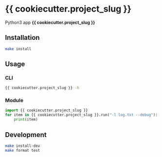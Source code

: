 # {{ cookiecutter.project_slug }}

Python3 app **{{ cookiecutter.project_slug }}**


## Installation

```bash
make install
```

## Usage

### CLI
```bash
{{ cookiecutter.project_slug }} -h
```

### Module
```py
import {{ cookiecutter.project_slug }}
for item in {{ cookiecutter.project_slug }}.run("-l log.txt --debug"):
    print(item)
```

## Development

```bash
make install-dev
make format test
```

